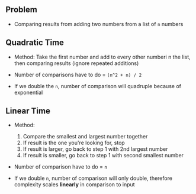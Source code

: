 ## Problem
* Comparing results from adding two numbers from a list of `n` numbers

## Quadratic Time
* Method: Take the first number and add to every other numberi n the list, then comparing results (ignore repeated additions)

* Number of comparisons have to do = `(n^2 + n) / 2`

* If we double the `n`, number of comparison will quadruple because of exponential

## Linear Time
* Method: 
  1. Compare the smallest and largest number together
  2. If result is the one you're looking for, stop
  3. If result is larger, go back to step 1 with 2nd largest number
  4. If result is smaller, go back to step 1 with second smallest number

* Number of comparison have to do = `n`

* If we double `n`, number of comparison will only double, therefore complexity scales **linearly** in comparison to input